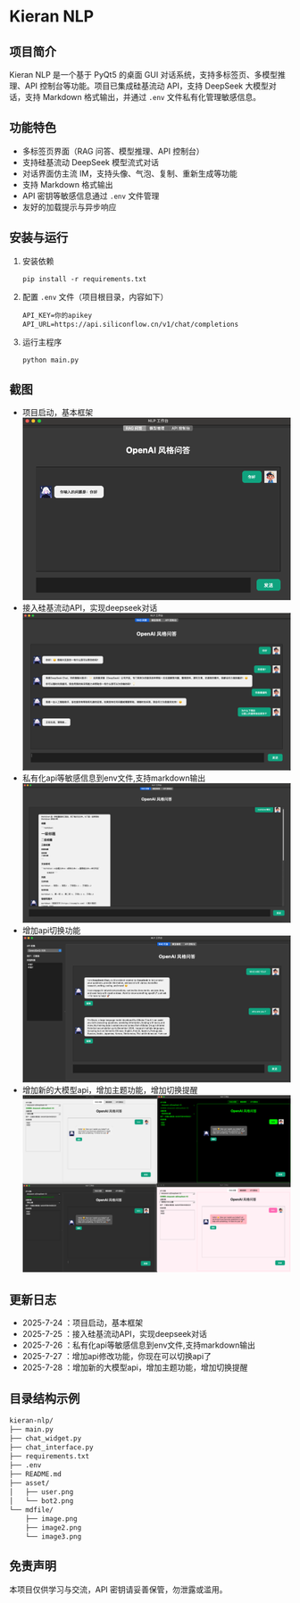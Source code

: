 # Kieran NLP

## 项目简介

Kieran NLP 是一个基于 PyQt5 的桌面 GUI 对话系统，支持多标签页、多模型推理、API 控制台等功能。项目已集成硅基流动 API，支持 DeepSeek 大模型对话，支持 Markdown 格式输出，并通过 `.env` 文件私有化管理敏感信息。

## 功能特色

- 多标签页界面（RAG 问答、模型推理、API 控制台）
- 支持硅基流动 DeepSeek 模型流式对话
- 对话界面仿主流 IM，支持头像、气泡、复制、重新生成等功能
- 支持 Markdown 格式输出
- API 密钥等敏感信息通过 `.env` 文件管理
- 友好的加载提示与异步响应

## 安装与运行

1. 安装依赖

   ```
   pip install -r requirements.txt
   ```

2. 配置 `.env` 文件（项目根目录，内容如下）

   ```
   API_KEY=你的apikey
   API_URL=https://api.siliconflow.cn/v1/chat/completions
   ```

3. 运行主程序

   ```
   python main.py
   ```

## 截图

- 项目启动，基本框架  
  ![alt text](./mdfile/image.png)
- 接入硅基流动API，实现deepseek对话  
  ![alt text](./mdfile/image2.png)
- 私有化api等敏感信息到env文件,支持markdown输出  
  ![alt text](./mdfile/image3.png)
- 增加api切换功能
  ![alt text](./mdfile/image4.png)
- 增加新的大模型api，增加主题功能，增加切换提醒
  ![alt text](./mdfile/image5.png)


## 更新日志

- 2025-7-24 ：项目启动，基本框架
- 2025-7-25 ：接入硅基流动API，实现deepseek对话
- 2025-7-26 ：私有化api等敏感信息到env文件,支持markdown输出
- 2025-7-27 ：增加api修改功能，你现在可以切换api了
- 2025-7-28 ：增加新的大模型api，增加主题功能，增加切换提醒

## 目录结构示例

```
kieran-nlp/
├── main.py
├── chat_widget.py
├── chat_interface.py
├── requirements.txt
├── .env
├── README.md
├── asset/
│   ├── user.png
│   └── bot2.png
└── mdfile/
    ├── image.png
    ├── image2.png
    └── image3.png
```

## 免责声明

本项目仅供学习与交流，API 密钥请妥善保管，勿泄露或滥用。
